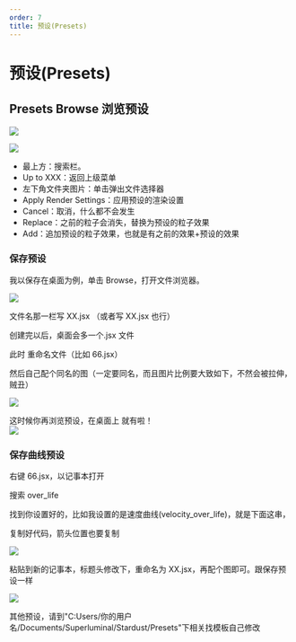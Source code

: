 ```yaml
---
order: 7
title: 预设(Presets)
---
```


# 预设(Presets)

## Presets Browse 浏览预设

![](https://mir.yuelili.com/user/AE/plugins/particular/stardust-007.bmp)

![](https://mir.yuelili.com/user/AE/plugins/particular/stardust-005.bmp)

- 最上方：搜索栏。
- Up to XXX：返回上级菜单
- 左下角文件夹图片：单击弹出文件选择器
- Apply Render Settings：应用预设的渲染设置
- Cancel：取消，什么都不会发生
- Replace：之前的粒子会消失，替换为预设的粒子效果
- Add：追加预设的粒子效果，也就是有之前的效果+预设的效果

### 保存预设

我以保存在桌面为例，单击 Browse，打开文件浏览器。

![](https://mir.yuelili.com/user/AE/plugins/particular/stardust-016.bmp)

文件名那一栏写 XX.jsx （或者写 XX.jsx 也行）

创建完以后，桌面会多一个.jsx 文件

此时 重命名文件（比如 66.jsx）

然后自己配个同名的图（一定要同名，而且图片比例要大致如下，不然会被拉伸，贼丑）

![](https://mir.yuelili.com/user/AE/plugins/particular/stardust-017.bmp)

这时候你再浏览预设，在桌面上 就有啦！  
![](https://mir.yuelili.com/user/AE/plugins/particular/stardust-018.bmp)

### 保存曲线预设

右键 66.jsx，以记事本打开

搜索 over_life

找到你设置好的，比如我设置的是速度曲线(velocity_over_life)，就是下面这串，

复制好代码，箭头位置也要复制

![](https://mir.yuelili.com/user/AE/plugins/particular/stardust-019.bmp)

粘贴到新的记事本，标题头修改下，重命名为 XX.jsx，再配个图即可。跟保存预设一样

![](https://mir.yuelili.com/user/AE/plugins/particular/stardust-020.bmp)

其他预设，请到"C:Users/你的用户名/Documents/Superluminal/Stardust/Presets"下相关找模板自己修改
